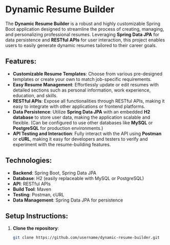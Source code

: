 # Dynamic Resume Builder

The **Dynamic Resume Builder** is a robust and highly customizable Spring Boot application designed to streamline the process of creating, managing, and personalizing professional resumes. Leveraging **Spring Data JPA** for data persistence and **RESTful APIs** for user interaction, this project enables users to easily generate dynamic resumes tailored to their career goals.

## Features:
- **Customizable Resume Templates**: Choose from various pre-designed templates or create your own to match job-specific requirements.
- **Easy Resume Management**: Effortlessly update or edit resumes with detailed sections such as personal information, work experience, education, and skills.
- **RESTful APIs**: Expose all functionalities through RESTful APIs, making it easy to integrate with other applications or frontend platforms.
- **Data Persistence**: Utilize **Spring Data JPA** with an embedded **H2 database** to store user data, making the application scalable and flexible. (Can be configured to use other databases like **MySQL** or **PostgreSQL** for production environments.)
- **API Testing and Interaction**: Fully interact with the API using **Postman** or **cURL**, making it easy for developers and testers to verify and experiment with the resume-building features.

## Technologies:
- **Backend**: Spring Boot, Spring Data JPA
- **Database**: H2 (easily replaceable with MySQL or PostgreSQL)
- **API**: RESTful APIs
- **Build Tool**: Maven
- **Testing**: Postman, cURL
- **Data Management**: Spring Data JPA for persistence

## Setup Instructions:
1. **Clone the repository**:
   ```bash
   git clone https://github.com/username/dynamic-resume-builder.git
